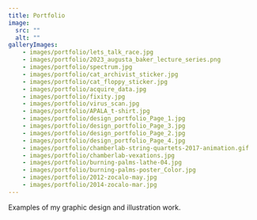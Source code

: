 ```yaml
---
title: Portfolio
image:
  src: ""
  alt: ""
galleryImages:
    - images/portfolio/lets_talk_race.jpg
    - images/portfolio/2023_augusta_baker_lecture_series.png
    - images/portfolio/spectrum.jpg
    - images/portfolio/cat_archivist_sticker.jpg
    - images/portfolio/cat_floppy_sticker.jpg
    - images/portfolio/acquire_data.jpg
    - images/portfolio/fixity.jpg
    - images/portfolio/virus_scan.jpg
    - images/portfolio/APALA_t-shirt.jpg
    - images/portfolio/design_portfolio_Page_1.jpg
    - images/portfolio/design_portfolio_Page_3.jpg
    - images/portfolio/design_portfolio_Page_2.jpg
    - images/portfolio/design_portfolio_Page_4.jpg
    - images/portfolio/chamberlab-string-quartets-2017-animation.gif
    - images/portfolio/chamberlab-vexations.jpg
    - images/portfolio/burning-palms-lathe-04.jpg
    - images/portfolio/burning-palms-poster_Color.jpg
    - images/portfolio/2012-zocalo-may.jpg
    - images/portfolio/2014-zocalo-mar.jpg
---
```


Examples of my graphic design and illustration work.